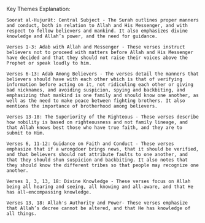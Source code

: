 Key Themes Explanation:

    Soorat al-Hujurât: Central Subject - The Surah outlines proper manners and conduct, both in relation to Allah and His Messenger, and with respect to fellow believers and mankind. It also emphasizes divine knowledge and Allah’s power, and the need for guidance.

    Verses 1-3: Adab with Allah and Messenger - These verses instruct believers not to proceed with matters before Allah and His Messenger have decided and that they should not raise their voices above the Prophet or speak loudly to him.

    Verses 6-13: Adab Among Believers - The verses detail the manners that believers should have with each other which is that of verifying information before acting on it, not ridiculing each other or giving bad nicknames, and avoiding suspicion, spying and backbiting, and emphasizing that mankind is one family and should know one another, as well as the need to make peace between fighting brothers. It also mentions the importance of brotherhood among believers.

    Verses 13-18: The Superiority of the Righteous - These verses describe how nobility is based on righteousness and not family lineage, and that Allah knows best those who have true faith, and they are to submit to Him.

    Verses 6, 11-12: Guidance on Faith and Conduct - These verses emphasize that if a wrongdoer brings news, that it should be verified, and that believers should not attribute faults to one another, and that they should shun suspicion and backbiting. It also notes that they should know the different tribes so that people may recognize one another.

    Verses 1, 3, 13, 18: Divine Knowledge - These verses focus on Allah being all hearing and seeing, all knowing and all-aware, and that He has all-encompassing knowledge.

    Verses 13, 18: Allah's Authority and Power- These verses emphasize that Allah’s decree cannot be altered, and that He has knowledge of all things.